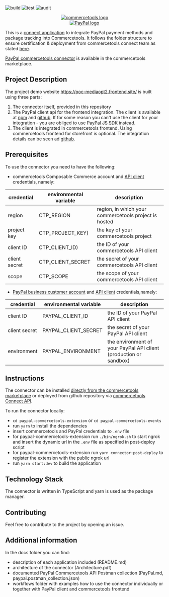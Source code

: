 ![build](https://github.com/mediaopt/paypal-commercetools-connector/actions/workflows/build.yml/badge.svg)
![test](https://github.com/mediaopt/paypal-commercetools-connector/actions/workflows/test.yml/badge.svg)
![audit](https://github.com/mediaopt/paypal-commercetools-connector/actions/workflows/audit.yml/badge.svg)

<p style="text-align: center">
  <a href="https://commercetools.com/">
    <img alt="commercetools logo" src="https://unpkg.com/@commercetools-frontend/assets/logos/commercetools_primary-logo_horizontal_RGB.png">
  </a><br/>
    <a href="https://www.paypal.com/de/business/accept-payments">
    <img alt="PayPal logo" src="https://www.paypalobjects.com/webstatic/de_DE/i/de-pp-logo-200px.png">
  </a><br>
</p>

This is a [connect application](https://marketplace.commercetools.com/) to integrate PayPal payment methods and package tracking into Commercetools. It follows the folder structure to ensure certification & deployment from commercetools connect team as stated [here](https://github.com/commercetools/connect-application-kit#readme).

[PayPal commercetools connector](https://marketplace.commercetools.com/integration/paypal) is available in the commercetools marketplace.

## Project Description
The project demo website https://poc-mediaopt2.frontend.site/ is built using three parts:
1. The connector itself, provided in this repository
2. The PayPal client api for the frontend integration. The client is available at [npm](https://www.npmjs.com/package/paypal-commercetools-client) and [github](https://github.com/mediaopt/paypal-commercetools-client). If for some reason you can't use the client for your integration - you are obliged to use [PayPal JS SDK](https://developer.paypal.com/sdk/js/) instead.
3. The client is integrated in commercetools frontend. Using commercetools frontend for storefront is optional. The integration details can be seen ad [github](https://github.com/mediaopt/paypal-commercetools-cofe-integration). 

## Prerequisites

To use the connector you need to have the following:

- commercetools Composable Commerce account and [API client](https://docs.commercetools.com/api/projects/api-clients#apiclient) credentials, namely:

| credential    | environmental variable | description                                           |
|---------------|------------------------|-------------------------------------------------------|
| region        | CTP_REGION             | region, in which your commercetools project is hosted |
| project key   | CTP_PROJECT_KEY)       | the key of your commercetools project                 |
| client ID     | CTP_CLIENT_ID)         | the ID of your commercetools API client               |
| client secret | CTP_CLIENT_SECRET      | the secret of your commercetools API client           |
| scope         | CTP_SCOPE              | the scope of your commercetools API client            |

- [PayPal business customer account](https://www.google.com/aclk?sa=l&ai=DChcSEwjPz82wyK2GAxWSiVAGHUwzAVoYABABGgJkZw&gclid=Cj0KCQjw3tCyBhDBARIsAEY0XNnOcx462M0ej3RizrdN9a_6fl2O5_bfwVqOOzyHxz_9M7L10B8NfL0aAgA6EALw_wcB&sig=AOD64_0bOBSNaFhCg-wypewofyWkrpoBWg&q&adurl&ved=2ahUKEwiIqcewyK2GAxXlSkEAHejBBbQQqyQoAHoECAIQDA) and [API client](https://developer.paypal.com/api/rest/#link-getclientidandclientsecret) credentials,namely:
  
| credential    | environmental variable | description                                                       |
|---------------|------------------------|-------------------------------------------------------------------|
| client ID     | PAYPAL_CLIENT_ID       | the ID of your PayPal API client                                  |
| client secret | PAYPAL_CLIENT_SECRET   | the secret of your PayPal API client                              |
| environment   | PAYPAL_ENVIRONMENT     | the environment of your PayPal API client (production or sandbox) |

## Instructions

The connector can be installed [directly from the commercetools marketplace](https://docs.commercetools.com/merchant-center/connect) or deployed from github repository via [commercetools Connect API](https://docs.commercetools.com/connect/).

To run the connector locally:

- `cd paypal-commercetools-extension` or `cd paypal-commercetools-events`
- run `yarn` to install the dependencies
- insert commercetools and PayPal credentials to `.env` file
- for paypal-commercetools-extension run `./bin/ngrok.sh` to start ngrok and insert the dynamic url in the `.env` file as specified in post-deploy script
- for paypal-commercetools-extension run `yarn connector:post-deploy` to register the extension with the public ngrok url
- run `ỳarn start:dev` to build the application

## Technology Stack

The connector is written in TypeScript and yarn is used as the package manager.

## Contributing

Feel free to contribute to the project by opening an issue.

## Additional information

In the docs folder you can find:

- description of each application included (README.md)
- architecture of the connector (Architecture.pdf)
- documented PayPal Commercetools API Postman collection (PayPal.md, paypal.postman_collection.json)
- workflows folder with examples how to use the connector individually or together with PayPal client and commercetools frontend
